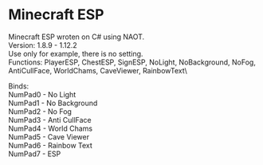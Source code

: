 <h1>Minecraft ESP</h1>

Minecraft ESP wroten on C# using NAOT.\
Version: 1.8.9 - 1.12.2\
Use only for example, there is no setting.\
Functions: PlayerESP, ChestESP, SignESP, NoLight, NoBackground, NoFog, AntiCullFace, WorldChams, CaveViewer, RainbowText\

Binds:\
NumPad0 - No Light\
NumPad1 - No Background\
NumPad2 - No Fog\
NumPad3 - Anti CullFace\
NumPad4 - World Chams\
NumPad5 - Cave Viewer\
NumPad6 - Rainbow Text\
NumPad7 - ESP
